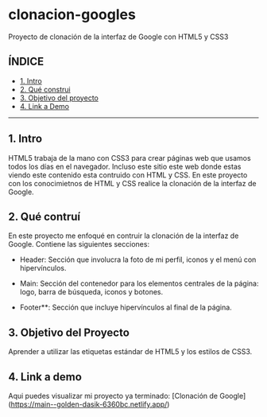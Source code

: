 # clonacion-googles
Proyecto de clonación de la interfaz de Google con HTML5 y CSS3
## **ÍNDICE**

* [1. Intro](#)
* [2. Qué construi](#)
* [3. Objetivo del proyecto](#)
* [4. Link a Demo](#)

****
## 1. Intro
HTML5 trabaja de la mano con CSS3 para crear páginas web que usamos todos los días en el navegador. Incluso este sitio este web donde estas viendo este contenido esta contruido con HTML y CSS. En este proyecto con los conocimietnos de HTML y CSS realice la clonación de la interfaz de Google.

## 2. Qué contruí

En este proyecto me enfoqué en contruir la clonación de la interfaz de Google. Contiene las siguientes secciones:

* Header: Sección que involucra la foto de mi perfil, iconos y el menú con hipervínculos.

* Main: Sección del contenedor para los elementos centrales de la página: logo, barra de búsqueda, iconos y botones.

* Footer**: Sección que incluye hipervínculos al final de la página.

## 3. Objetivo del Proyecto
Aprender a utilizar las etiquetas estándar de HTML5 y los estilos de CSS3.

## 4. Link a demo
Aqui puedes visualizar mi proyecto ya terminado: [Clonación de Google] (https://main--golden-dasik-6360bc.netlify.app/)
